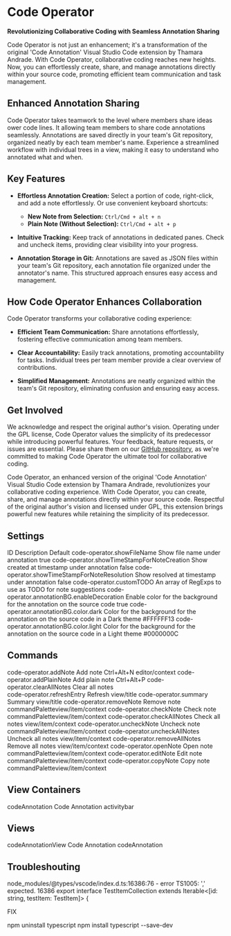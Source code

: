 # Code Operator

**Revolutionizing Collaborative Coding with Seamless Annotation Sharing**

Code Operator is not just an enhancement; it's a transformation of the original 'Code Annotation' Visual Studio Code extension by Thamara Andrade. With Code Operator, collaborative coding reaches new heights. Now, you can effortlessly create, share, and manage annotations directly within your source code, promoting efficient team communication and task management.

## Enhanced Annotation Sharing

Code Operator takes teamwork to the level where members share ideas ower code lines. It allowing team members to share code annotations seamlessly. Annotations are saved directly in your team's Git repository, organized neatly by each team member's name. Experience a streamlined workflow with individual trees in a view, making it easy to understand who annotated what and when.

## Key Features

- **Effortless Annotation Creation:** Select a portion of code, right-click, and add a note effortlessly. Or use convenient keyboard shortcuts:
  - **New Note from Selection:** `Ctrl/Cmd + alt + n`
  - **Plain Note (Without Selection):** `Ctrl/Cmd + alt + p`

- **Intuitive Tracking:** Keep track of annotations in dedicated panes. Check and uncheck items, providing clear visibility into your progress.

- **Annotation Storage in Git:** Annotations are saved as JSON files within your team's Git repository, each annotation file organized under the annotator's name. This structured approach ensures easy access and management.

## How Code Operator Enhances Collaboration

Code Operator transforms your collaborative coding experience:

- **Efficient Team Communication:** Share annotations effortlessly, fostering effective communication among team members.

- **Clear Accountability:** Easily track annotations, promoting accountability for tasks. Individual trees per team member provide a clear overview of contributions.

- **Simplified Management:** Annotations are neatly organized within the team's Git repository, eliminating confusion and ensuring easy access.

## Get Involved

We acknowledge and respect the original author's vision. Operating under the GPL license, Code Operator values the simplicity of its predecessor while introducing powerful features. Your feedback, feature requests, or issues are essential. Please share them on our [GitHub repository](https://github.com/arise-project/vscode-code-operator), as we're committed to making Code Operator the ultimate tool for collaborative coding.

Code Operator, an enhanced version of the original 'Code Annotation' Visual Studio Code extension by Thamara Andrade, revolutionizes your collaborative coding experience. With Code Operator, you can create, share, and manage annotations directly within your source code. Respectful of the original author's vision and licensed under GPL, this extension brings powerful new features while retaining the simplicity of its predecessor.

## Settings

ID	Description	Default
code-operator.showFileName	Show file name under annotation	true
code-operator.showTimeStampForNoteCreation	Show created at timestamp under annotation	false
code-operator.showTimeStampForNoteResolution	Show resolved at timestamp under annotation	false
code-operator.customTODO	An array of RegExps to use as TODO for note suggestions	
code-operator.annotationBG.enableDecoration	Enable color for the background for the annotation on the source code	true
code-operator.annotationBG.color.dark	Color for the background for the annotation on the source code in a Dark theme	#FFFFFF13
code-operator.annotationBG.color.light	Color for the background for the annotation on the source code in a Light theme	#0000000C

## Commands

code-operator.addNote	Add note	Ctrl+Alt+N
editor/context
code-operator.addPlainNote	Add plain note	Ctrl+Alt+P
code-operator.clearAllNotes	Clear all notes		
code-operator.refreshEntry	Refresh		view/title
code-operator.summary	Summary		view/title
code-operator.removeNote	Remove note		commandPaletteview/item/context
code-operator.checkNote	Check note		commandPaletteview/item/context
code-operator.checkAllNotes	Check all notes		view/item/context
code-operator.uncheckNote	Uncheck note		commandPaletteview/item/context
code-operator.uncheckAllNotes	Uncheck all notes		view/item/context
code-operator.removeAllNotes	Remove all notes		view/item/context
code-operator.openNote	Open note		commandPaletteview/item/context
code-operator.editNote	Edit note		commandPaletteview/item/context
code-operator.copyNote	Copy note		commandPaletteview/item/context

## View Containers

codeAnnotation	Code Annotation	activitybar

## Views

codeAnnotationView	Code Annotation	codeAnnotation

## Troubleshouting

node_modules/@types/vscode/index.d.ts:16386:76 - error TS1005: ',' expected.
16386  export interface TestItemCollection extends Iterable<[id: string, testItem: TestItem]> {

FIX

npm uninstall typescript
npm install typescript --save-dev
